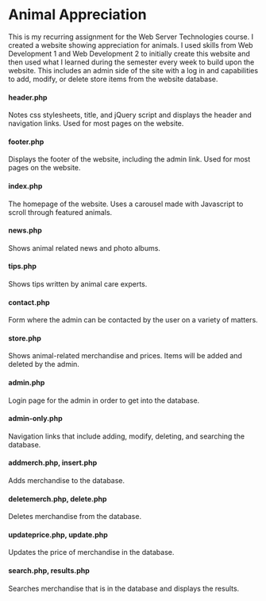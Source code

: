 # Animal Appreciation

This is my recurring assignment for the Web Server Technologies course. I created a website showing appreciation for animals. I used skills from Web Development 1 and Web Development 2 to initially create this website and then used what I learned during the semester every week to build upon the website. This includes an admin side of the site with a log in and capabilities to add, modify, or delete store items from the website database.

#### header.php
Notes css stylesheets, title, and jQuery script and displays the header and navigation links. Used for most pages on the website.

#### footer.php
Displays the footer of the website, including the admin link. Used for most pages on the website.

#### index.php
The homepage of the website. Uses a carousel made with Javascript to scroll through featured animals.

#### news.php
Shows animal related news and photo albums.

#### tips.php
Shows tips written by animal care experts.

#### contact.php
Form where the admin can be contacted by the user on a variety of matters.

#### store.php
Shows animal-related merchandise and prices. Items will be added and deleted by the admin.

#### admin.php
Login page for the admin in order to get into the database.

#### admin-only.php
Navigation links that include adding, modify, deleting, and searching the database.

#### addmerch.php, insert.php
Adds merchandise to the database.

#### deletemerch.php, delete.php
Deletes merchandise from the database.

#### updateprice.php, update.php
Updates the price of merchandise in the database.

#### search.php, results.php
Searches merchandise that is in the database and displays the results.

